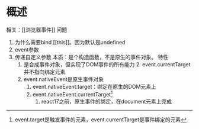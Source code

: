# 概述
相关：[[浏览器事件]] 
问题
1. 为什么需要bind [[this]]。因为默认是undefined
2. event参数
3. 传递自定义参数
本质：是个构造函数，不是原生的事件对象。
特性
	1. 是合成事件对象，但实现了DOM事件的所有能力
		2. event.currentTarget并不指向绑定元素
	2. event.nativeEvent是原生事件对象
		1. event.nativeEvent.target：绑定在原生的DOM元素上
		2. event.nativeEvent.currentTarget[^1] 
			1. react17之前，原生事件的绑定，在document元素上完成

[^1]: event.target是触发事件的元素，event.currentTarget是事件绑定的元素